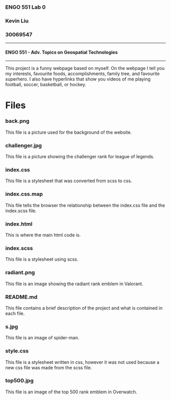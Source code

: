 ### ENGO 551 Lab 0
### Kevin Liu
### 30069547 
------------------
#### ENGO 551 - Adv. Topics on Geospatial Technologies
-------------------
This project is a funny webpage based on myself. On the webpage I tell you my interests, favourite foods, accomplishments, family tree, and favourite superhero. I also have hyperlinks that show you videos of me playing football, soccer, basketball, or hockey. 

# Files

### **back.png**
This file is a picture used for the background of the website.

### challenger.jpg
This file is a picture showing the challenger rank for league of legends.

### index.css
This file is a stylesheet that was converted from scss to css.

### index.css.map
This file tells the browser the relationship between the index.css file and the index.scss file.

### index.html
This is where the main html code is.

### index.scss
This file is a stylesheet using scss.

### radiant.png
This file is an image showing the radiant rank emblem in Valorant.

### README.md
This file contains a brief description of the project and what is contained in each file.

### s.jpg
This file is an image of spider-man.

### style.css
This file is a stylesheet written in css, however it was not used because a new css file was made from the scss file. 

### top500.jpg
This file is an image of the top 500 rank emblem in Overwatch.
